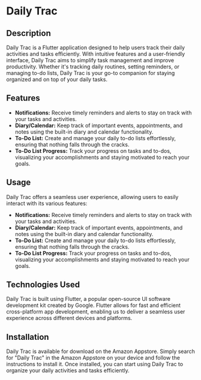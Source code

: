 # Daily Trac

## Description
Daily Trac is a Flutter application designed to help users track their daily activities and tasks efficiently. With intuitive features and a user-friendly interface, Daily Trac aims to simplify task management and improve productivity. Whether it's tracking daily routines, setting reminders, or managing to-do lists, Daily Trac is your go-to companion for staying organized and on top of your daily tasks.

## Features
- **Notifications:** Receive timely reminders and alerts to stay on track with your tasks and activities.
- **Diary/Calendar:** Keep track of important events, appointments, and notes using the built-in diary and calendar functionality.
- **To-Do List:** Create and manage your daily to-do lists effortlessly, ensuring that nothing falls through the cracks.
- **To-Do List Progress:** Track your progress on tasks and to-dos, visualizing your accomplishments and staying motivated to reach your goals.

## Usage
Daily Trac offers a seamless user experience, allowing users to easily interact with its various features:
- **Notifications:** Receive timely reminders and alerts to stay on track with your tasks and activities.
- **Diary/Calendar:** Keep track of important events, appointments, and notes using the built-in diary and calendar functionality.
- **To-Do List:** Create and manage your daily to-do lists effortlessly, ensuring that nothing falls through the cracks.
- **To-Do List Progress:** Track your progress on tasks and to-dos, visualizing your accomplishments and staying motivated to reach your goals.

## Technologies Used
Daily Trac is built using Flutter, a popular open-source UI software development kit created by Google. Flutter allows for fast and efficient cross-platform app development, enabling us to deliver a seamless user experience across different devices and platforms.

## Installation
Daily Trac is available for download on the Amazon Appstore. Simply search for "Daily Trac" in the Amazon Appstore on your device and follow the instructions to install it. Once installed, you can start using Daily Trac to organize your daily activities and tasks efficiently.
